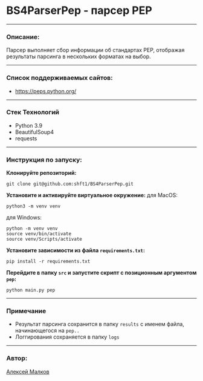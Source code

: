# BS4ParserPep - парсер PEP

---

### Описание:
Парсер выполняет сбор информации об стандартах PEP, отображая результаты парсинга в нескольких форматах на выбор.

---

### Список поддерживаемых сайтов:
- https://peps.python.org/

---

### Стек Технологий
- Python 3.9
- BeautifulSoup4
- requests

---

### Инструкция по запуску:
**Клонируйте репозиторий:**
```
git clone git@github.com:shft1/BS4ParserPep.git
```

**Установите и активируйте виртуальное окружение:**
для MacOS:
```
python3 -m venv venv
```

для Windows:
```
python -m venv venv
source venv/bin/activate
source venv/Scripts/activate
```

**Установите зависимости из файла `requirements.txt`:**
```
pip install -r requirements.txt
```

**Перейдите в папку `src` и запустите скрипт с позиционным аргументом `pep`:**  
```
python main.py pep
```

---

### Примечание

- Результат парсинга сохранится в папку `results` с именем файла, начинающегося на `pep..`
- Логгирования сохраняется в папку `logs`

---

### Автор:

[Алексей Малков](https://github.com/shft1)

